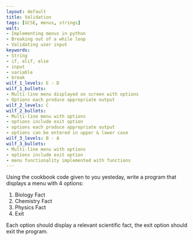 ```yaml
---
layout: default
title: Validation
tags: [GCSE, menus, strings]
walt:
- Implementing menus in python
- Breaking out of a while loop
- Validating user input
keywords:
- String
- if, elif, else
- input
- variable
- break
wilf_1_levels: E - D
wilf_1_bullets:
- Multi-line menu displayed on screen with options
- Options each produce appropriate output
wilf_2_levels: C
wilf_2_bullets:
- Multi-line menu with options
- options include exit option
- options each produce appropriate output
- options can be entered in upper & lower case
wilf_3_levels: B - A
wilf_3_bullets:
- Multi-line menu with options
- options include exit option
- menu functionality implemented with functions
---
```


Using the cookbook code given to you yesteday, write a program that displays a menu with 4 options:

1. Biology Fact
2. Chemistry Fact
3. Physics Fact
4. Exit

Each option should display a relevant scientific fact, the exit option should exit the program.